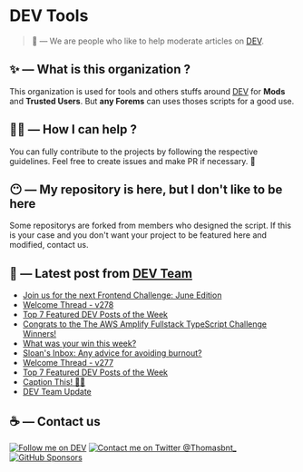 # DEV Tools

> 🔧 — We are people who like to help moderate articles on [DEV](https://dev.to).

## ✨ — What is this organization ?

This organization is used for tools and others stuffs around [DEV](https://dev.to) for **Mods** and **Trusted Users**. But __any Forems__ can uses thoses scripts for a good use.


## 💪🏼 — How I can help ?

You can fully contribute to the projects by following the respective guidelines. Feel free to create issues and make PR if necessary. 🎉

## 😶 — My repository is here, but I don't like to be here

Some repositorys are forked from members who designed the script. If this is your case and you don't want your project to be featured here and modified, contact us.

## 📝 — Latest post from [DEV Team](https://dev.to/devteam)

<!-- BLOG-POST-LIST:START -->
- [Join us for the next Frontend Challenge: June Edition](https://dev.to/devteam/join-us-for-the-next-frontend-challenge-june-edition-3ngl)
- [Welcome Thread - v278](https://dev.to/devteam/welcome-thread-v278-2jha)
- [Top 7 Featured DEV Posts of the Week](https://dev.to/devteam/top-7-featured-dev-posts-of-the-week-160j)
- [Congrats to the The AWS Amplify Fullstack TypeScript Challenge Winners!](https://dev.to/devteam/congrats-to-the-the-aws-amplify-fullstack-typescript-challenge-winners-1l37)
- [What was your win this week?](https://dev.to/devteam/what-was-your-win-this-week-3pa6)
- [Sloan&#39;s Inbox: Any advice for avoiding burnout?](https://dev.to/devteam/sloans-inbox-ways-to-avoid-burnout-2k49)
- [Welcome Thread - v277](https://dev.to/devteam/welcome-thread-v277-31ho)
- [Top 7 Featured DEV Posts of the Week](https://dev.to/devteam/top-7-featured-dev-posts-of-the-week-5c87)
- [Caption This! 🤔💭](https://dev.to/devteam/caption-this-fm9)
- [DEV Team Update](https://dev.to/devteam/dev-team-update-2age)
<!-- BLOG-POST-LIST:END -->


## ☕ — Contact us

[![Follow me on DEV](https://img.shields.io/badge/dev.to-%2308090A.svg?&style=for-the-badge&logo=dev.to&logoColor=white&alt=devto)](https://dev.to/thomasbnt)
[![Contact me on Twitter @Thomasbnt_](https://img.shields.io/badge/Contact%20me%20on%20Twitter-%231DA1F2.svg?&style=for-the-badge&logo=twitter&logoColor=white&alt=twitter)](https://twitter.com/messages/1142357270-1142357270?text=Hello,%20I%20contact%20you%20from%20devtotools%20&recipient_id=1142357270) [![GitHub Sponsors](https://img.shields.io/badge/Sponsor%20me-%23EA54AE.svg?&style=for-the-badge&logo=github-sponsors&logoColor=white)](https://github.com/sponsors/thomasbnt)


